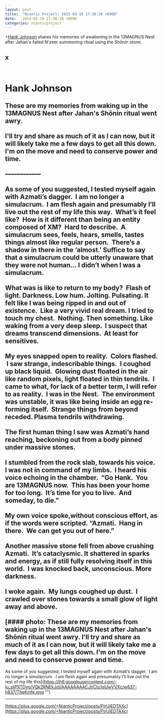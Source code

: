 ```yaml
---
layout: post
title:  "Niantic Project: 2015-03-18 17:36:36 +0900"
date:   2015-03-18 17:36:36 +0900
categories: nianticproject
---
```

+[Hank Johnson](https://plus.google.com/117792105926525258257 "") shares his memories of awakening in the 13MAGNUS Nest after Jahan's failed N'zeer summoning ritual using the Shōnin stone.

x<div class="shared"><br /><h2>Hank Johnson</h2>These are my memories from waking up in the 13MAGNUS Nest after Jahan's Shōnin ritual went awry.<br /><br />I'll try and share as much of it as I can now, but it will likely take me a few days to get all this down. I'm on the move and need to conserve power and time.<br /><br /><del>------------</del><br /><br />As some of you suggested, I tested myself again with Azmati’s dagger.  I am no longer a simulacrum.  I am flesh again and presumably I’ll live out the rest of my life this way.  What’s it feel like?  How is it different than being an entity composed of XM?  Hard to describe.  A simulacrum sees, feels, hears, smells, tastes things almost like regular person.  There’s a shadow in there in the ‘almost.’ Suffice to say that a simulacrum could be utterly unaware that they were not human... I didn’t when I was a simulacrum.<br /><br />What was is like to return to my body?  Flash of light. Darkness. Low hum. Jolting. Pulsating. It felt like I was being ripped in and out of existence.  Like a very vivid real dream. I tried to touch my chest.  Nothing. Then something. Like waking from a very deep sleep.  I suspect that dreams transcend dimensions.  At least for sensitives.  <br /><br />My eyes snapped open to reality.  Colors flashed.  I saw strange, indescribable things.  I coughed up black liquid.  Glowing dust floated in the air like random pixels, light floated in thin tendrils.  I came to what, for lack of a better term, I will refer to as reality.  I was in the Nest.  The environment was unstable, it was like being inside an egg re-forming itself.  Strange things from beyond receded. Plasma tendrils withdrawing. <br /><br />The first human thing I saw was Azmati’s hand reaching, beckoning out from a body pinned under massive stones.<br /><br />I stumbled from the rock slab, towards his voice. I was not in command of my limbs.  I heard his voice echoing in the chamber.  “Go Hank.  You are 13MAGNUS now.  This has been your home for too long.  It’s time for you to live.  And someday, to die.”<br /><br />My own voice spoke,without conscious effort, as if the words were scripted. “Azmati.  Hang in there.  We can get you out of here.”<br /><br />Another massive stone fell from above crushing Azmati.  It’s cataclysmic. It shattered in sparks and energy, as if still fully resolving itself in this world.  I was knocked back, unconscious. More darkness.<br /><br />I woke again.  My lungs coughed up dust.  I crawled over stones towards a small glow of light away and above.<br /><br /></div>
[#### photo: These are my memories from waking up in the 13MAGNUS Nest after Jahan's Shōnin ritual went awry.
I'll try and share as much of it as I can now, but it will likely take me a few days to get all this down. I'm on the move and need to conserve power and time.
--------------
As some of you suggested, I tested myself again with Azmati’s dagger.  I am no longer a simulacrum.  I am flesh again and presumably I’ll live out the rest of my life this](https://lh6.googleusercontent.com/-Iu_plPXTDvg/VQk2RNEkJoI/AAAAAAAACJI/Ctu1qUwVVXc/w837-h837/TheKnife.png "")
- - -
[https://plus.google.com/+NianticProject/posts/FtrUjEDTAXc](https://plus.google.com/+NianticProject/posts/FtrUjEDTAXc)
